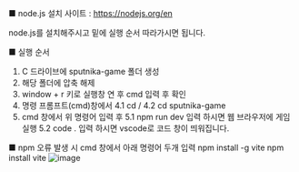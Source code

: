 ■ node.js 설치
사이트 : https://nodejs.org/en

node.js를 설치해주시고 밑에 실행 순서 따라가시면 됩니다.

■ 실행 순서
1. C 드라이브에 sputnika-game 폴더 생성
2. 해당 폴더에 압축 해제
3. window + r 키로 실행창 연 후 cmd 입력 후 확인
4. 명령 프롬프트(cmd)창에서 
    4.1 cd /
    4.2 cd sputnika-game
5. cmd 창에서 위 명령어 입력 후
    5.1 npm run dev 입력 하시면 웹 브라우저에 게임 실행
    5.2 code . 입력 하시면 vscode로 코드 창이 띄워집니다.

■ npm 오류 발생 시 cmd 창에서 아래 명령어 두개 입력
npm install -g vite
npm install vite
![image](https://github.com/user-attachments/assets/7edf4b77-d83e-469a-84b6-9c33d9dcc7e0)
